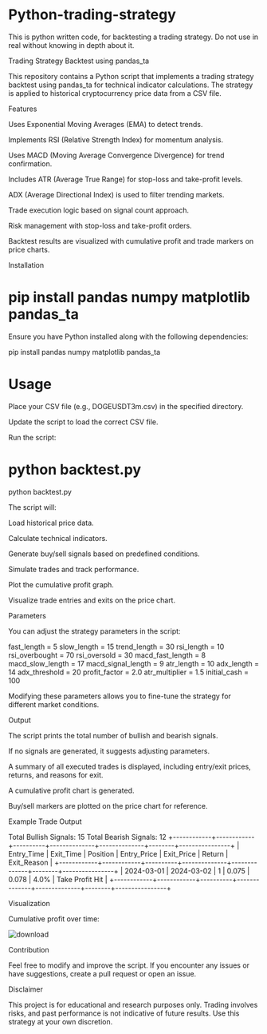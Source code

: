 # Python-trading-strategy
This is python written code, for backtesting a trading strategy. Do not use in real without knowing in depth about it. 


Trading Strategy Backtest using pandas_ta

This repository contains a Python script that implements a trading strategy backtest using pandas_ta for technical indicator calculations. The strategy is applied to historical cryptocurrency price data from a CSV file.

Features

Uses Exponential Moving Averages (EMA) to detect trends.

Implements RSI (Relative Strength Index) for momentum analysis.

Uses MACD (Moving Average Convergence Divergence) for trend confirmation.

Includes ATR (Average True Range) for stop-loss and take-profit levels.

ADX (Average Directional Index) is used to filter trending markets.

Trade execution logic based on signal count approach.

Risk management with stop-loss and take-profit orders.

Backtest results are visualized with cumulative profit and trade markers on price charts.

Installation

# pip install pandas numpy matplotlib pandas_ta

Ensure you have Python installed along with the following dependencies:

pip install pandas numpy matplotlib pandas_ta

# Usage

Place your CSV file (e.g., DOGEUSDT3m.csv) in the specified directory.

Update the script to load the correct CSV file.

Run the script:

# python backtest.py

python backtest.py

The script will:

Load historical price data.

Calculate technical indicators.

Generate buy/sell signals based on predefined conditions.

Simulate trades and track performance.

Plot the cumulative profit graph.

Visualize trade entries and exits on the price chart.

Parameters

You can adjust the strategy parameters in the script:

fast_length = 5
slow_length = 15
trend_length = 30
rsi_length = 10
rsi_overbought = 70
rsi_oversold = 30
macd_fast_length = 8
macd_slow_length = 17
macd_signal_length = 9
atr_length = 10
adx_length = 14
adx_threshold = 20
profit_factor = 2.0
atr_multiplier = 1.5
initial_cash = 100

Modifying these parameters allows you to fine-tune the strategy for different market conditions.

Output

The script prints the total number of bullish and bearish signals.

If no signals are generated, it suggests adjusting parameters.

A summary of all executed trades is displayed, including entry/exit prices, returns, and reasons for exit.

A cumulative profit chart is generated.

Buy/sell markers are plotted on the price chart for reference.

Example Trade Output

Total Bullish Signals: 15
Total Bearish Signals: 12
+------------+------------+----------+--------------+--------------+--------+----------------+
| Entry_Time | Exit_Time  | Position | Entry_Price  | Exit_Price   | Return | Exit_Reason   |
+------------+------------+----------+--------------+--------------+--------+----------------+
| 2024-03-01 | 2024-03-02 |   1      | 0.075       | 0.078        | 4.0%   | Take Profit Hit |
+------------+------------+----------+--------------+--------------+--------+----------------+

Visualization

Cumulative profit over time:



![download](https://github.com/user-attachments/assets/813f1fde-eb8b-4e53-a0af-975a25bad6cd)



Contribution

Feel free to modify and improve the script. If you encounter any issues or have suggestions, create a pull request or open an issue.

Disclaimer

This project is for educational and research purposes only. Trading involves risks, and past performance is not indicative of future results. Use this strategy at your own discretion.



